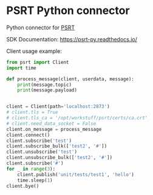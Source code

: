 # PSRT Python connector

Python connector for [PSRT](https://github.com/alttch/psrt)

SDK Documentation: https://psrt-py.readthedocs.io/

Client usage example:

```python
from psrt import Client
import time

def process_message(client, userdata, message):
    print(message.topic)
    print(message.payload)


client = Client(path='localhost:2873')
# client.tls = True
# client.tls_ca = '/opt/workstuff/psrt/certs/ca.crt'
# client.need_data_socket = False
client.on_message = process_message
client.connect()
client.subscribe('test')
client.subscribe_bulk(['test2', '#'])
client.unsubscribe('test')
client.unsubscribe_bulk(['test2', '#'])
client.subscribe('#')
for _ in range(3):
    client.publish('unit/tests/test1', 'hello')
    time.sleep(1)
client.bye()
```
